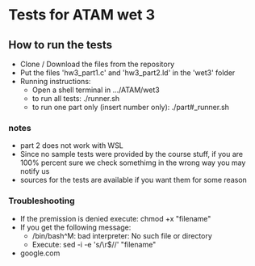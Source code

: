 # Tests for ATAM wet 3

## How to run the tests
* Clone / Download the files from the repository
* Put the files 'hw3_part1.c' and 'hw3_part2.ld' in the 'wet3' folder
* Running instructions: 
  - Open a shell terminal in .../ATAM/wet3
  - to run all tests: ./runner.sh
  - to run one part only (insert number only): ./part#_runner.sh

### notes
* part 2 does not work with WSL
* Since no sample tests were provided by the course stuff, if you are 100% percent sure we check somethimg in the wrong way you may notify us
* sources for the tests are available if you want them for some reason

### Troubleshooting
* If the premission is denied execute: chmod +x "filename"
* If you get the following message:
  - /bin/bash^M: bad interpreter: No such file or directory
  - Execute: sed -i -e 's/\r$//' "filename"
* google.com
